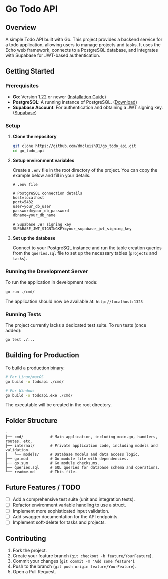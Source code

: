 # Go Todo API

## Overview

A simple Todo API built with Go. This project provides a backend service for a todo application, allowing users to manage projects and tasks. It uses the Echo web framework, connects to a PostgreSQL database, and integrates with Supabase for JWT-based authentication.

## Getting Started

### Prerequisites

- **Go**: Version 1.22 or newer ([Installation Guide](https://go.dev/doc/install))
- **PostgreSQL**: A running instance of PostgreSQL. ([Download](https://www.postgresql.org/download/))
- **Supabase Account**: For authentication and obtaining a JWT signing key. ([Supabase](https://supabase.com))

### Setup

1.  **Clone the repository**
    ```bash
    git clone https://github.com/dmcleish91/go_todo_api.git
    cd go_todo_api
    ```

2.  **Setup environment variables**

    Create a `.env` file in the root directory of the project. You can copy the example below and fill in your details.

    ```env
    # .env file
    
    # PostgreSQL connection details
    host=localhost
    port=5432
    user=your_db_user
    password=your_db_password
    dbname=your_db_name
    
    # Supabase JWT signing key
    SUPABASE_JWT_SIGNINGKEY=your_supabase_jwt_signing_key
    ```

3.  **Set up the database**

    Connect to your PostgreSQL instance and run the table creation queries from the `queries.sql` file to set up the necessary tables (`projects` and `tasks`).

### Running the Development Server

To run the application in development mode:

```bash
go run ./cmd/
```

The application should now be available at: `http://localhost:1323`

### Running Tests

The project currently lacks a dedicated test suite. To run tests (once added):

```bash
go test ./...
```

## Building for Production

To build a production binary:

```bash
# For Linux/macOS
go build -o todoapi ./cmd/

# For Windows
go build -o todoapi.exe ./cmd/
```

The executable will be created in the root directory.

## Folder Structure

```text
.
├── cmd/            # Main application, including main.go, handlers, routes, etc.
├── internal/       # Private application code, including models and validation.
│   └── models/     # Database models and data access logic.
├── go.mod          # Go module file with dependencies.
├── go.sum          # Go module checksums.
├── queries.sql     # SQL queries for database schema and operations.
└── readme.md       # This file.
```

## Future Features / TODO

- [ ] Add a comprehensive test suite (unit and integration tests).
- [ ] Refactor environment variable handling to use a struct.
- [ ] Implement more sophisticated input validation.
- [ ] Add swagger documentation for the API endpoints.
- [ ] Implement soft-delete for tasks and projects.

## Contributing

1.  Fork the project.
2.  Create your feature branch (`git checkout -b feature/YourFeature`).
3.  Commit your changes (`git commit -m 'Add some feature'`).
4.  Push to the branch (`git push origin feature/YourFeature`).
5.  Open a Pull Request.

